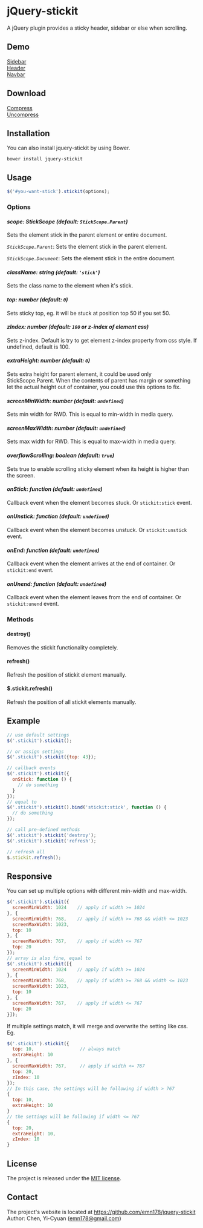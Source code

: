 # jQuery-stickit
A jQuery plugin provides a sticky header, sidebar or else when scrolling.

## Demo
[Sidebar](https://emn178.github.io/jquery-stickit/samples/sidebar/)  
[Header](https://emn178.github.io/jquery-stickit/samples/header/)  
[Navbar](https://emn178.github.io/jquery-stickit/samples/navbar/)

## Download
[Compress](https://raw.github.com/emn178/jquery-stickit/master/build/jquery.stickit.min.js)  
[Uncompress](https://raw.github.com/emn178/jquery-stickit/master/src/jquery.stickit.js)

## Installation
You can also install jquery-stickit by using Bower.
```
bower install jquery-stickit
```

## Usage
```JavaScript
$('#you-want-stick').stickit(options);
```

### Options
#### *scope: StickScope (default: `StickScope.Parent`)*

Sets the element stick in the parent element or entire document.

*`StickScope.Parent`*: Sets the element stick in the parent element.

*`StickScope.Document`*: Sets the element stick in the entire document.

#### *className: string (default: `'stick'`)*

Sets the class name to the element when it's stick.

#### *top: number (default: `0`)*

Sets sticky top, eg. it will be stuck at position top 50 if you set 50.

#### *zIndex: number (default: `100` or z-index of element css)*

Sets z-index. Default is try to get element z-index property from css style. If undefined, default is 100.

#### *extraHeight: number (default: `0`)*

Sets extra height for parent element, it could be used only StickScope.Parent. When the contents of parent has margin or something let the actual height out of container, you could use this options to fix.

#### *screenMinWidth: number (default: `undefined`)*

Sets min width for RWD. This is equal to min-width in media query.

#### *screenMaxWidth: number (default: `undefined`)*

Sets max width for RWD. This is equal to max-width in media query.

#### *overflowScrolling: boolean (default: `true`)*

Sets true to enable scrolling sticky element when its height is higher than the screen.

#### *onStick: function (default: `undefined`)*

Callback event when the element becomes stuck. Or `stickit:stick` event.

#### *onUnstick: function (default: `undefined`)*

Callback event when the element becomes unstuck. Or `stickit:unstick` event.

#### *onEnd: function (default: `undefined`)*

Callback event when the element arrives at the end of container. Or `stickit:end` event.

#### *onUnend: function (default: `undefined`)*

Callback event when the element leaves from the end of container. Or `stickit:unend` event.

### Methods

#### destroy()

Removes the stickit functionality completely. 

#### refresh()

Refresh the position of stickit element manually. 

#### $.stickit.refresh()

Refresh the position of all stickit elements manually. 

## Example
```JavaScript
// use default settings
$('.stickit').stickit();

// or assign settings
$('.stickit').stickit({top: 43});

// callback events
$('.stickit').stickit({
  onStick: function () {
    // do something
  }
});
// equal to
$('.stickit').stickit().bind('stickit:stick', function () {
  // do something
});

// call pre-defined methods
$('.stickit').stickit('destroy');
$('.stickit').stickit('refresh');

// refresh all
$.stickit.refresh();
```

## Responsive
You can set up multiple options with different min-width and max-width.
```JavaScript
$('.stickit').stickit({
  screenMinWidth: 1024    // apply if width >= 1024
}, {
  screenMinWidth: 768,    // apply if width >= 768 && width <= 1023
  screenMaxWidth: 1023,
  top: 10
}, {
  screenMaxWidth: 767,    // apply if width <= 767
  top: 20
});
// array is also fine, equal to
$('.stickit').stickit([{
  screenMinWidth: 1024    // apply if width >= 1024
}, {
  screenMinWidth: 768,    // apply if width >= 768 && width <= 1023
  screenMaxWidth: 1023,
  top: 10
}, {
  screenMaxWidth: 767,    // apply if width <= 767
  top: 20
}]);
```
If multiple settings match, it will merge and overwrite the setting like css. Eg.
```JavaScript
$('.stickit').stickit({
  top: 10,                 // always match
  extraHeight: 10
}, {
  screenMaxWidth: 767,     // apply if width <= 767
  top: 20,
  zIndex: 10
});
// In this case, the settings will be following if width > 767
{
  top: 10,
  extraHeight: 10
}
// the settings will be following if width <= 767
{
  top: 20,
  extraHeight: 10,
  zIndex: 10
}
```

## License
The project is released under the [MIT license](http://www.opensource.org/licenses/MIT).

## Contact
The project's website is located at https://github.com/emn178/jquery-stickit  
Author: Chen, Yi-Cyuan (emn178@gmail.com)
